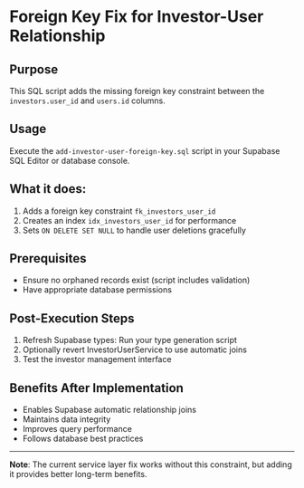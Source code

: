 # Foreign Key Fix for Investor-User Relationship

## Purpose
This SQL script adds the missing foreign key constraint between the `investors.user_id` and `users.id` columns.

## Usage
Execute the `add-investor-user-foreign-key.sql` script in your Supabase SQL Editor or database console.

## What it does:
1. Adds a foreign key constraint `fk_investors_user_id` 
2. Creates an index `idx_investors_user_id` for performance
3. Sets `ON DELETE SET NULL` to handle user deletions gracefully

## Prerequisites
- Ensure no orphaned records exist (script includes validation)
- Have appropriate database permissions

## Post-Execution Steps
1. Refresh Supabase types: Run your type generation script
2. Optionally revert InvestorUserService to use automatic joins
3. Test the investor management interface

## Benefits After Implementation
- Enables Supabase automatic relationship joins
- Maintains data integrity
- Improves query performance
- Follows database best practices

---
**Note**: The current service layer fix works without this constraint, but adding it provides better long-term benefits.
